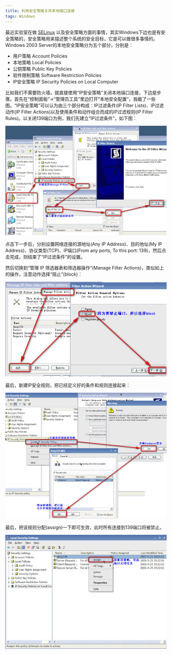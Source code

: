 ```yaml
---
title: 利用安全策略关闭本地端口连接
tags: Windows
---
```


最近实验室在做 [SELinux](http://en.wikipedia.org/wiki/Security-Enhanced_Linux) 以及安全策略方面的事情，其实Windows下边也是有安全策略的，安全策略用来描述整个系统的安全目标，它是可以做很多事情的。Windows 2003 Server的本地安全策略分为五个部分，分别是：

- 用户策略 Account Policies
- 本地策略 Local Policies
- 公钥策略 Public Key Policies
- 软件限制策略 Software Restriction Policies
- IP安全策略 IP Security Policies on Local Computer

比如我们不需要防火墙，就直接使用“IP安全策略”关闭本地端口连接，下边是步骤。首先在“控制面板”→“管理员工具”里边打开”本地安全配置“，我截了一些图。“IP安全策略”可以认为由三个部分构成：IP过滤条件(IP Filter Lists)、IP过滤动作(IP Filter Actions)以及使用条件和动作组合而成的IP过滤规则(IP Filter Rules)。以关闭139端口为例，我们先建立“IP过滤条件”，如下图：

![step1](/assets/blog-images/howto-deny-port-1.jpg)

点击下一步后，分别设置网络连接的源地址(Any IP Address)、目的地址(My IP Address)、协议类型(TCP)、IP端口(From any ports, To this port: 139)，然后点击完成，则结束了“IP过滤条件”的设置。

然后切换到“管理 IP 筛选器表和筛选器操作”(Manage Filter Actions)，类似如上的操作，注意动作选择“阻止”(block)：

![step2](/assets/blog-images/howto-deny-port-action.jpg)

最后，新建IP安全规则，把已经定义好的条件和规则连接起来：

![step3](/assets/blog-images/howto-deny-port-rule.jpg)

最后，把该规则分配(assign)一下即可生效，此时所有连接到139端口将被禁止。

![step4](/assets/blog-images/howto-deny-port-14-end.jpg)
